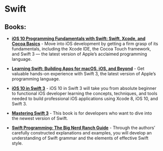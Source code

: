 # Swift

## Books:
* **[iOS 10 Programming Fundamentals with Swift: Swift, Xcode, and Cocoa Basics](https://github.com/UlugbekMuslitdinov/awesome-sources/blob/main/Swift/iOS%2010%20Programming%20Fundamentals%20with%20Swift_.pdf)** - Move into iOS development by getting a firm grasp of its fundamentals, including the Xcode IDE, the Cocoa Touch framework, and Swift 3 — the latest version of Apple’s acclaimed programming language.

* **[Learning Swift: Building Apps for macOS, iOS, and Beyond](https://github.com/UlugbekMuslitdinov/awesome-sources/blob/main/Swift/Learning_Swift_Building_Apps_for_mac_OS.pdf)** - Get valuable hands-on experience with Swift 3, the latest version of Apple’s programming language.

* **[iOS 10 in Swift 3](https://github.com/UlugbekMuslitdinov/awesome-sources/blob/main/Swift/Price_M_-_iOS_10_in_Swift_3_-_2017.pdf)** - iOS 10 in Swift 3 will take you from absolute beginner to functional iOS developer learning the concepts, techniques, and tools needed to build professional iOS applications using Xcode 8, iOS 10, and Swift 3.

* **[Mastering Swift 3](https://github.com/UlugbekMuslitdinov/awesome-sources/blob/main/Swift/Mastering%20Swift%203%20-%20Linux.pdf)** - This book is for developers who want to dive into the newest version of Swift.

* **[Swift Programming: The Big Nerd Ranch Guide](https://github.com/UlugbekMuslitdinov/awesome-sources/blob/main/Swift/swift_programming-the_big_nerd_ranch_guide.pdf)** - Through the authors’ carefully constructed explanations and examples, you will develop an understanding of Swift grammar and the elements of effective Swift style.
